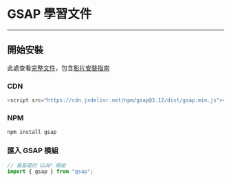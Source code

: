 # GSAP 學習文件
---

## 開始安裝
此處查看[完整文件](https://greensock.com/docs/)，包含[影片安裝指南](https://greensock.com/docs/v3/Installation)
### CDN
```js
<script src="https://cdn.jsdelivr.net/npm/gsap@3.12/dist/gsap.min.js"></script>
```

### NPM
```
npm install gsap
```

### 匯入 GSAP 模組
```js
// 最基礎的 GSAP 模組
import { gsap } from "gsap";
```
